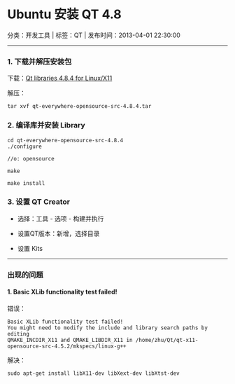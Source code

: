 # Ubuntu 安装 QT 4.8

分类：开发工具 | 标签：QT | 发布时间：2013-04-01 22:30:00

___

### 1. 下载并解压安装包

下载：[Qt libraries 4.8.4 for Linux/X11](http://releases.qt-project.org/qt4/source/qt-everywhere-opensource-src-4.8.4.tar.gz)

解压：

	tar xvf qt-everywhere-opensource-src-4.8.4.tar
	
### 2. 编译库并安装 Library

	cd qt-everywhere-opensource-src-4.8.4
	./configure
	
	//o: opensource
	
	make
	
	make install
	
### 3. 设置 QT Creator

* 选择：工具 - 选项 - 构建并执行

* 设置QT版本：新增，选择目录

* 设置 Kits

___

### 出现的问题

#### 1. Basic XLib functionality test failed!

错误：

	Basic XLib functionality test failed!
	You might need to modify the include and library search paths by editing
	QMAKE_INCDIR_X11 and QMAKE_LIBDIR_X11 in /home/zhu/Qt/qt-x11-opensource-src-4.5.2/mkspecs/linux-g++
	
解决：

	sudo apt-get install libX11-dev libXext-dev libXtst-dev
	
